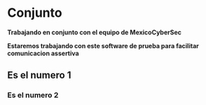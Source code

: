 # Conjunto

**Trabajando en conjunto con el equipo de MexicoCyberSec**

__**Estaremos trabajando con este software de prueba para facilitar comunicacion assertiva**__

## Es el numero 1

### Es el numero 2
